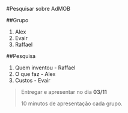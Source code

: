 #Pesquisar sobre AdMOB

##Grupo
1. Alex
2. Evair
3. Raffael

##Pesquisa
1. Quem inventou - Raffael
2. O que faz - Alex
3. Custos - Evair

> Entregar e apresentar no dia **03/11**
>
> 10 minutos de apresentação cada grupo.